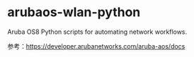 # arubaos-wlan-python
Aruba OS8 Python scripts for automating network workflows.

参考：https://developer.arubanetworks.com/aruba-aos/docs
